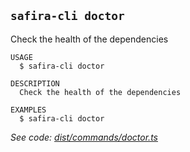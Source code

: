 <!-- order:16 -->
<!-- PLEASE! Don't edit this file, auto generated! -->

## `safira-cli doctor`

Check the health of the dependencies

```
USAGE
  $ safira-cli doctor

DESCRIPTION
  Check the health of the dependencies

EXAMPLES
  $ safira-cli doctor
```

_See code: [dist/commands/doctor.ts](https://github.com/vfipaas/safira-cli/blob/v0.7.0/dist/commands/doctor.ts)_
